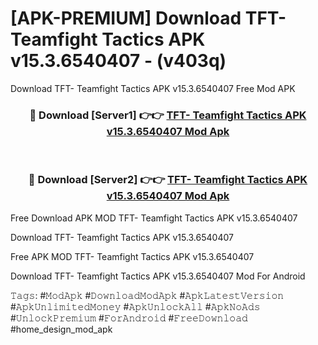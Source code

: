 # [APK-PREMIUM] Download TFT- Teamfight Tactics APK v15.3.6540407 - (v403q)
Download TFT- Teamfight Tactics APK v15.3.6540407 Free Mod APK

<div align="center">
<h3>🔴 Download [Server1] 👉👉 <a href="https://apk-comot.site?title=TFT-_Teamfight_Tactics_APK_v15.3.6540407">TFT- Teamfight Tactics APK v15.3.6540407 Mod Apk</a></h3><br>

<h3>🔴 Download [Server2] 👉👉 <a href="https://apk-comot.site?title=TFT-_Teamfight_Tactics_APK_v15.3.6540407">TFT- Teamfight Tactics APK v15.3.6540407 Mod Apk</a></h3>
</div>


Free Download APK MOD TFT- Teamfight Tactics APK v15.3.6540407

Download TFT- Teamfight Tactics APK v15.3.6540407 

Free APK MOD TFT- Teamfight Tactics APK v15.3.6540407 

Download TFT- Teamfight Tactics APK v15.3.6540407 Mod For Android

𝚃𝚊𝚐𝚜: #𝙼𝚘𝚍𝙰𝚙𝚔 #𝙳𝚘𝚠𝚗𝚕𝚘𝚊𝚍𝙼𝚘𝚍𝙰𝚙𝚔 #𝙰𝚙𝚔𝙻𝚊𝚝𝚎𝚜𝚝𝚅𝚎𝚛𝚜𝚒𝚘𝚗 #𝙰𝚙𝚔𝚄𝚗𝚕𝚒𝚖𝚒𝚝𝚎𝚍𝙼𝚘𝚗𝚎𝚢 #𝙰𝚙𝚔𝚄𝚗𝚕𝚘𝚌𝚔𝙰𝚕𝚕 #𝙰𝚙𝚔𝙽𝚘𝙰𝚍𝚜 #𝚄𝚗𝚕𝚘𝚌𝚔𝙿𝚛𝚎𝚖𝚒𝚞𝚖 #𝙵𝚘𝚛𝙰𝚗𝚍𝚛𝚘𝚒𝚍 #𝙵𝚛𝚎𝚎𝙳𝚘𝚠𝚗𝚕𝚘𝚊𝚍 #home_design_mod_apk
